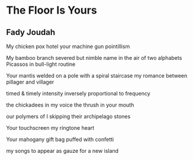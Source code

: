 # The Floor Is Yours
## Fady Joudah
My chicken pox hotel
your machine gun pointillism

My bamboo branch severed but nimble name
in the air of two alphabets
Picassos in bull-light routine

Your mantis welded on a pole
with a spiral staircase
my romance between pillager and villager

timed & timely intensity
inversely proportional to frequency

the chickadees in my voice
the thrush in your mouth

our polymers of I skipping
their archipelago stones

Your touchscreen
my ringtone heart

Your mahogany gift bag
puffed with confetti

my songs to appear as gauze
for a new island